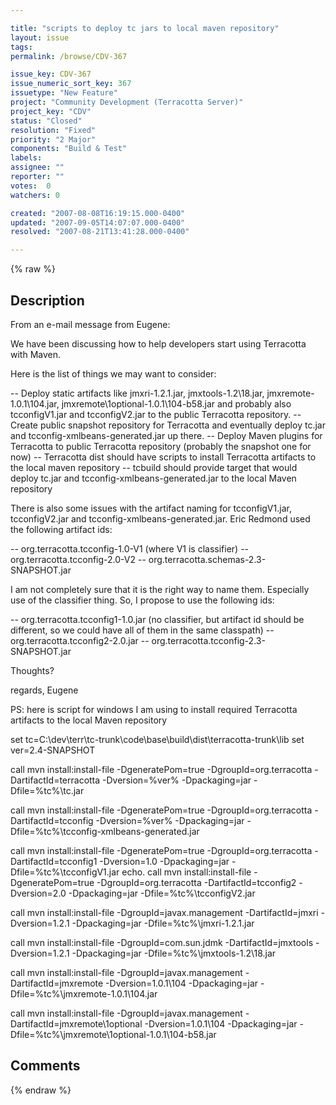 ```yaml
---

title: "scripts to deploy tc jars to local maven repository"
layout: issue
tags: 
permalink: /browse/CDV-367

issue_key: CDV-367
issue_numeric_sort_key: 367
issuetype: "New Feature"
project: "Community Development (Terracotta Server)"
project_key: "CDV"
status: "Closed"
resolution: "Fixed"
priority: "2 Major"
components: "Build & Test"
labels: 
assignee: ""
reporter: ""
votes:  0
watchers: 0

created: "2007-08-08T16:19:15.000-0400"
updated: "2007-09-05T14:07:07.000-0400"
resolved: "2007-08-21T13:41:28.000-0400"

---
```




{% raw %}



## Description

<div markdown="1" class="description">

From an e-mail message from Eugene:

  We have been discussing how to help developers start using Terracotta 
with Maven.

  Here is the list of things we may want to consider:

-- Deploy static artifacts like jmxri-1.2.1.jar, jmxtools-1.2\18.jar, 
jmxremote-1.0.1\104.jar, jmxremote\1optional-1.0.1\104-b58.jar and probably 
also tcconfigV1.jar and tcconfigV2.jar to the public Terracotta repository.
-- Create public snapshot repository for Terracotta and eventually 
deploy tc.jar and tcconfig-xmlbeans-generated.jar up there.
-- Deploy Maven plugins for Terracotta to public Terracotta repository 
(probably the snapshot one for now)
-- Terracotta dist should have scripts to install Terracotta artifacts 
to the local maven repository
-- tcbuild should provide target that would deploy tc.jar and 
tcconfig-xmlbeans-generated.jar to the local Maven repository

  There is also some issues with the artifact naming for tcconfigV1.jar, 
tcconfigV2.jar and tcconfig-xmlbeans-generated.jar. Eric Redmond used 
the following artifact ids:

-- org.terracotta.tcconfig-1.0-V1 (where V1 is classifier)
-- org.terracotta.tcconfig-2.0-V2
-- org.terracotta.schemas-2.3-SNAPSHOT.jar

  I am not completely sure that it is the right way to name them. 
Especially use of the classifier thing. So, I propose to use the 
following ids:
 
-- org.terracotta.tcconfig1-1.0.jar (no classifier, but artifact id 
should be different, so we could have all of them in the same classpath)
-- org.terracotta.tcconfig2-2.0.jar
-- org.terracotta.tcconfig-2.3-SNAPSHOT.jar

  Thoughts?

  regards,
  Eugene

PS: here is script for windows I am using to install required Terracotta 
artifacts to the local Maven repository

set tc=C:\dev\terr\tc-trunk\code\base\build\dist\terracotta-trunk\lib
set ver=2.4-SNAPSHOT

call mvn install:install-file -DgeneratePom=true 
-DgroupId=org.terracotta -DartifactId=terracotta -Dversion=%ver% 
-Dpackaging=jar -Dfile=%tc%\tc.jar

call mvn install:install-file -DgeneratePom=true 
-DgroupId=org.terracotta -DartifactId=tcconfig -Dversion=%ver% 
-Dpackaging=jar -Dfile=%tc%\tcconfig-xmlbeans-generated.jar

call mvn install:install-file -DgeneratePom=true 
-DgroupId=org.terracotta -DartifactId=tcconfig1 -Dversion=1.0 
-Dpackaging=jar -Dfile=%tc%\tcconfigV1.jar
echo.
call mvn install:install-file -DgeneratePom=true 
-DgroupId=org.terracotta -DartifactId=tcconfig2 -Dversion=2.0 
-Dpackaging=jar -Dfile=%tc%\tcconfigV2.jar

call mvn install:install-file -DgroupId=javax.management 
-DartifactId=jmxri -Dversion=1.2.1 -Dpackaging=jar 
-Dfile=%tc%\jmxri-1.2.1.jar

call mvn install:install-file -DgroupId=com.sun.jdmk 
-DartifactId=jmxtools -Dversion=1.2.1 -Dpackaging=jar 
-Dfile=%tc%\jmxtools-1.2\18.jar

call mvn install:install-file -DgroupId=javax.management 
-DartifactId=jmxremote -Dversion=1.0.1\104 -Dpackaging=jar 
-Dfile=%tc%\jmxremote-1.0.1\104.jar

call mvn install:install-file -DgroupId=javax.management 
-DartifactId=jmxremote\1optional -Dversion=1.0.1\104 -Dpackaging=jar 
-Dfile=%tc%\jmxremote\1optional-1.0.1\104-b58.jar


</div>

## Comments



{% endraw %}
